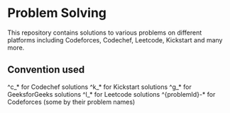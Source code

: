 # Problem Solving

This repository contains solutions to various problems on different platforms including Codeforces, Codechef, Leetcode, Kickstart and many more.

## Convention used
^c_* for Codechef solutions
^k_* for Kickstart solutions
^g_* for GeeksforGeeks solutions
^l_* for Leetcode solutions
^{problemId}-* for Codeforces (some by their problem names)